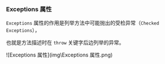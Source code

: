 ### Exceptions 属性

`Exceptions` 属性的作用是列举方法中可能抛出的受检异常（`Checked Exceptions`），

也就是方法描述时在 `throw` 关键字后边列举的异常。

![Exceptions 属性](img\Exceptions 属性.png)